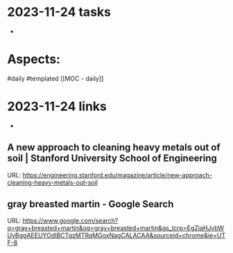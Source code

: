 
# 2023-11-24 tasks

- 

# Aspects:
#daily #templated
[[MOC - daily]]

# 2023-11-24 links
- 


## A new approach to cleaning heavy metals out of soil | Stanford University School of Engineering
URL: https://engineering.stanford.edu/magazine/article/new-approach-cleaning-heavy-metals-out-soil
## gray breasted martin - Google Search
URL: https://www.google.com/search?q=gray+breasted+martin&oq=gray+breasted+martin&gs_lcrp=EgZjaHJvbWUyBggAEEUYOdIBCTgzMTRqMGoxNagCALACAA&sourceid=chrome&ie=UTF-8
